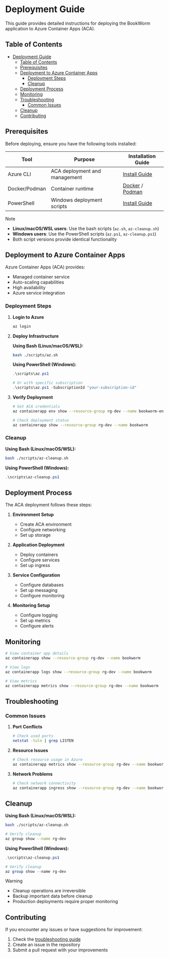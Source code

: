 # Deployment Guide

This guide provides detailed instructions for deploying the BookWorm application to Azure Container Apps (ACA).

## Table of Contents

- [Deployment Guide](#deployment-guide)
  - [Table of Contents](#table-of-contents)
  - [Prerequisites](#prerequisites)
  - [Deployment to Azure Container Apps](#deployment-to-azure-container-apps)
    - [Deployment Steps](#deployment-steps)
    - [Cleanup](#cleanup)
  - [Deployment Process](#deployment-process)
  - [Monitoring](#monitoring)
  - [Troubleshooting](#troubleshooting)
    - [Common Issues](#common-issues)
  - [Cleanup](#cleanup-1)
  - [Contributing](#contributing)

## Prerequisites

Before deploying, ensure you have the following tools installed:

| Tool          | Purpose                       | Installation Guide                                                                                   |
| ------------- | ----------------------------- | ---------------------------------------------------------------------------------------------------- |
| Azure CLI     | ACA deployment and management | [Install Guide](https://docs.microsoft.com/en-us/cli/azure/install-azure-cli)                        |
| Docker/Podman | Container runtime             | [Docker](https://www.docker.com/get-started) / [Podman](https://podman-desktop.io/)                  |
| PowerShell    | Windows deployment scripts    | [Install Guide](https://docs.microsoft.com/en-us/powershell/scripting/install/installing-powershell) |

> [!NOTE]
>
> - **Linux/macOS/WSL users**: Use the bash scripts (`az.sh`, `az-cleanup.sh`)
> - **Windows users**: Use the PowerShell scripts (`az.ps1`, `az-cleanup.ps1`)
> - Both script versions provide identical functionality

## Deployment to Azure Container Apps

Azure Container Apps (ACA) provides:

- Managed container service
- Auto-scaling capabilities
- High availability
- Azure service integration

### Deployment Steps

1. **Login to Azure**

   ```bash
   az login
   ```

2. **Deploy Infrastructure**

   **Using Bash (Linux/macOS/WSL):**

   ```bash
   bash ./scripts/az.sh
   ```

   **Using PowerShell (Windows):**

   ```powershell
   .\scripts\az.ps1

   # Or with specific subscription
   .\scripts\az.ps1 -SubscriptionId "your-subscription-id"
   ```

3. **Verify Deployment**

   ```bash
   # Get ACA credentials
   az containerapp env show --resource-group rg-dev --name bookworm-env

   # Check deployment status
   az containerapp show --resource-group rg-dev --name bookworm
   ```

### Cleanup

**Using Bash (Linux/macOS/WSL):**

```bash
bash ./scripts/az-cleanup.sh
```

**Using PowerShell (Windows):**

```powershell
.\scripts\az-cleanup.ps1
```

## Deployment Process

The ACA deployment follows these steps:

1. **Environment Setup**

   - Create ACA environment
   - Configure networking
   - Set up storage

2. **Application Deployment**

   - Deploy containers
   - Configure services
   - Set up ingress

3. **Service Configuration**

   - Configure databases
   - Set up messaging
   - Configure monitoring

4. **Monitoring Setup**
   - Configure logging
   - Set up metrics
   - Configure alerts

## Monitoring

```bash
# View container app details
az containerapp show --resource-group rg-dev --name bookworm

# View logs
az containerapp logs show --resource-group rg-dev --name bookworm

# View metrics
az containerapp metrics show --resource-group rg-dev --name bookworm
```

## Troubleshooting

### Common Issues

1. **Port Conflicts**

   ```bash
   # Check used ports
   netstat -tuln | grep LISTEN
   ```

2. **Resource Issues**

   ```bash
   # Check resource usage in Azure
   az containerapp metrics show --resource-group rg-dev --name bookworm
   ```

3. **Network Problems**
   ```bash
   # Check network connectivity
   az containerapp ingress show --resource-group rg-dev --name bookworm
   ```

## Cleanup

**Using Bash (Linux/macOS/WSL):**

```bash
bash ./scripts/az-cleanup.sh

# Verify cleanup
az group show --name rg-dev
```

**Using PowerShell (Windows):**

```powershell
.\scripts\az-cleanup.ps1

# Verify cleanup
az group show --name rg-dev
```

> [!WARNING]
>
> - Cleanup operations are irreversible
> - Backup important data before cleanup
> - Production deployments require proper monitoring

## Contributing

If you encounter any issues or have suggestions for improvement:

1. Check the [troubleshooting guide](#troubleshooting)
2. Create an issue in the repository
3. Submit a pull request with your improvements
